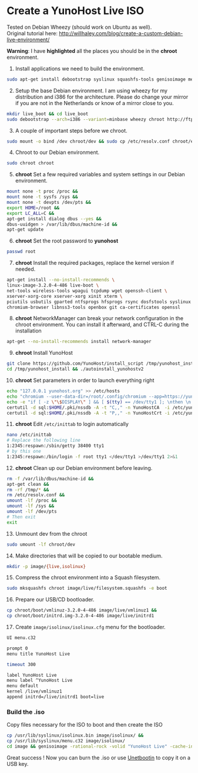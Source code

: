 # Create a YunoHost Live ISO

Tested on Debian Wheezy (should work on Ubuntu as well).    
Original tutorial here: http://willhaley.com/blog/create-a-custom-debian-live-environment/

**Warning**: I have **highlighted** all the places you should be in the **chroot** environment.

1. Install applications we need to build the environment. 
```bash
sudo apt-get install debootstrap syslinux squashfs-tools genisoimage memtest86+ rsync
```

2. Setup the base Debian environment.  I am using wheezy for my distribution and i386 for the architecture.  Please do change your mirror if you are not in the Netherlands or know of a mirror close to you.
```bash
mkdir live_boot && cd live_boot
sudo debootstrap --arch=i386 --variant=minbase wheezy chroot http://ftp.nl.debian.org/debian/
```

3. A couple of important steps before we chroot.
```bash
sudo mount -o bind /dev chroot/dev && sudo cp /etc/resolv.conf chroot/etc/resolv.conf
```

4. Chroot to our Debian environment.
```bash
sudo chroot chroot
```

5. **chroot**
Set a few required variables and system settings in our Debian environment.
```bash
mount none -t proc /proc && 
mount none -t sysfs /sys && 
mount none -t devpts /dev/pts && 
export HOME=/root && 
export LC_ALL=C && 
apt-get install dialog dbus --yes && 
dbus-uuidgen > /var/lib/dbus/machine-id && 
apt-get update
```

6. **chroot** Set the root password to **yunohost**
```bash
passwd root
```

7. **chroot** Install the required packages, replace the kernel version if needed.
```bash
apt-get install --no-install-recommends \
linux-image-3.2.0-4-486 live-boot \
net-tools wireless-tools wpagui tcpdump wget openssh-client \
xserver-xorg-core xserver-xorg xinit xterm \
pciutils usbutils gparted ntfsprogs hfsprogs rsync dosfstools syslinux partclone nano pv \
chromium-browser libnss3-tools openbox git ca-certificates openssl
```

8. **chroot** NetworkManager can break your network configuration in the chroot environment. You can install it afterward, and CTRL-C during the installation
```bash
apt-get --no-install-recommends install network-manager
```

9. **chroot** Install YunoHost
```bash
git clone https://github.com/YunoHost/install_script /tmp/yunohost_install
cd /tmp/yunohost_install && ./autoinstall_yunohostv2
```

10. **chroot** Set parameters in order to launch everything right
```bash
echo "127.0.0.1 yunohost.org" >> /etc/hosts
echo "chromium --user-data-dir=/root/.config/chromium --app=https://yunohost.org/yunohost/admin/" >> /etc/xdg/openbox/autostart
echo -e "if [ -z \"\$DISPLAY\" ] && [ $(tty) == /dev/tty1 ]; \nthen \n    startx \nfi" >> /root/.bashrc
certutil -d sql:$HOME/.pki/nssdb -A -t "C,," -n YunoHostCA  -i /etc/yunohost/certs/yunohost.org/ca.pem
certutil -d sql:$HOME/.pki/nssdb -A -t "P,," -n YunoHostCrt -i /etc/yunohost/certs/yunohost.org/crt.pem
```

11. **chroot** Edit `/etc/inittab` to login automatically
```bash
nano /etc/inittab
# Replace the following line
1:2345:respawn:/sbin/getty 38400 tty1
# by this one
1:2345:respawn:/bin/login -f root tty1 </dev/tty1 >/dev/tty1 2>&1
```

12. **chroot** Clean up our Debian environment before leaving.
```bash
rm -f /var/lib/dbus/machine-id && 
apt-get clean && 
rm -rf /tmp/* && 
rm /etc/resolv.conf && 
umount -lf /proc && 
umount -lf /sys && 
umount -lf /dev/pts
# Then exit
exit
```

13. Unmount dev from the chroot 
```bash
sudo umount -lf chroot/dev
```

14. Make directories that will be copied to our bootable medium. 
```bash
mkdir -p image/{live,isolinux}
```

15. Compress the chroot environment into a Squash filesystem.
```bash
sudo mksquashfs chroot image/live/filesystem.squashfs -e boot
```

16. Prepare our USB/CD bootloader.
```bash
cp chroot/boot/vmlinuz-3.2.0-4-486 image/live/vmlinuz1 && 
cp chroot/boot/initrd.img-3.2.0-4-486 image/live/initrd1
```

17. Create `image/isolinux/isolinux.cfg` menu for the bootloader.

```bash
UI menu.c32

prompt 0
menu title YunoHost Live

timeout 300

label YunoHost Live
menu label ^YunoHost Live
menu default
kernel /live/vmlinuz1
append initrd=/live/initrd1 boot=live
```

### Build the .iso

Copy files necessary for the ISO to boot and then create the ISO

```bash
cp /usr/lib/syslinux/isolinux.bin image/isolinux/ && 
cp /usr/lib/syslinux/menu.c32 image/isolinux/
cd image && genisoimage -rational-rock -volid "YunoHost Live" -cache-inodes -joliet -full-iso9660-filenames -b isolinux/isolinux.bin -c isolinux/boot.cat -no-emul-boot -boot-load-size 4 -boot-info-table -output ../yunohost-live.iso . && cd ..
```

Great success ! Now you can burn the .iso or use [Unetbootin](http://unetbootin.sourceforge.net/) to copy it on a USB key.